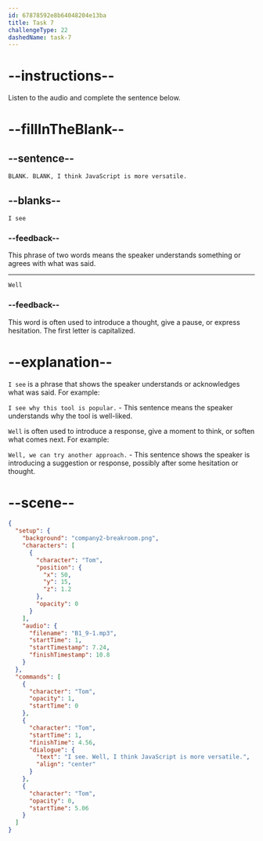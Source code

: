 ```yaml
---
id: 67878592e8b64048204e13ba
title: Task 7
challengeType: 22
dashedName: task-7
---
```


<!-- (audio) Tom: I see. Well, I think JavaScript is more versatile. -->

# --instructions--

Listen to the audio and complete the sentence below.

# --fillInTheBlank--

## --sentence--

`BLANK. BLANK, I think JavaScript is more versatile.`

## --blanks--

`I see`

### --feedback--

This phrase of two words means the speaker understands something or agrees with what was said.

---

`Well`

### --feedback--

This word is often used to introduce a thought, give a pause, or express hesitation. The first letter is capitalized.

# --explanation--

`I see` is a phrase that shows the speaker understands or acknowledges what was said. For example:

`I see why this tool is popular.` - This sentence means the speaker understands why the tool is well-liked.

`Well` is often used to introduce a response, give a moment to think, or soften what comes next. For example:

`Well, we can try another approach.` - This sentence shows the speaker is introducing a suggestion or response, possibly after some hesitation or thought.

# --scene--

```json
{
  "setup": {
    "background": "company2-breakroom.png",
    "characters": [
      {
        "character": "Tom",
        "position": {
          "x": 50,
          "y": 15,
          "z": 1.2
        },
        "opacity": 0
      }
    ],
    "audio": {
      "filename": "B1_9-1.mp3",
      "startTime": 1,
      "startTimestamp": 7.24,
      "finishTimestamp": 10.8
    }
  },
  "commands": [
    {
      "character": "Tom",
      "opacity": 1,
      "startTime": 0
    },
    {
      "character": "Tom",
      "startTime": 1,
      "finishTime": 4.56,
      "dialogue": {
        "text": "I see. Well, I think JavaScript is more versatile.",
        "align": "center"
      }
    },
    {
      "character": "Tom",
      "opacity": 0,
      "startTime": 5.06
    }
  ]
}
```
